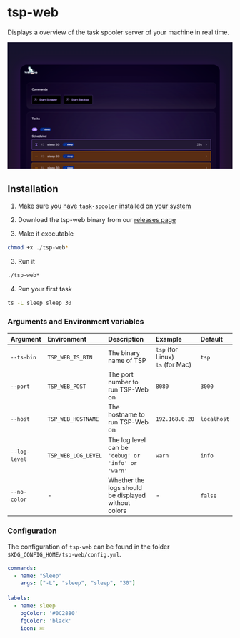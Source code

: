# tsp-web

Displays a overview of the task spooler server of your machine in real time.

![TSP Web Preview](.github/screenshot.png)

## Installation

1. Make sure [you have `task-spooler` installed on your system](https://github.com/justanhduc/task-spooler)

1. Download the tsp-web binary from our [releases page](https://github.com/BrunnerLivio/tsp-web/releases)
2. Make it executable

```bash
chmod +x ./tsp-web*
```

3. Run it

```bash
./tsp-web*
```

4. Run your first task

```bash
ts -L sleep sleep 30
```

### Arguments and Environment variables

| Argument      | Environment         | Description                                         | Example                                 | Default     |
|:--------------|:--------------------|:----------------------------------------------------|:----------------------------------------|:------------|
| `--ts-bin`    | `TSP_WEB_TS_BIN`    | The binary name of TSP                              | `tsp` (for Linux) <br /> `ts` (for Mac) | `tsp`       |
| `--port`      | `TSP_WEB_POST`      | The port number to run TSP-Web on                   | `8080`                                  | `3000`      |
| `--host`      | `TSP_WEB_HOSTNAME`  | The hostname to run TSP-Web on                      | `192.168.0.20`                          | `localhost` |
| `--log-level` | `TSP_WEB_LOG_LEVEL` | The log level can be `'debug' or 'info' or 'warn'`  | `warn`                                  | `info`      |
| `--no-color`  | -                   | Whether the logs should be displayed without colors | -                                       | `false`     |

### Configuration

The configuration of `tsp-web` can be found in the folder `$XDG_CONFIG_HOME/tsp-web/config.yml`.

```yaml
commands:
  - name: "Sleep"
    args: ["-L", "sleep", "sleep", "30"]

labels:
  - name: sleep
    bgColor: '#0C2880'
    fgColor: 'black'
    icon: 💤
```
